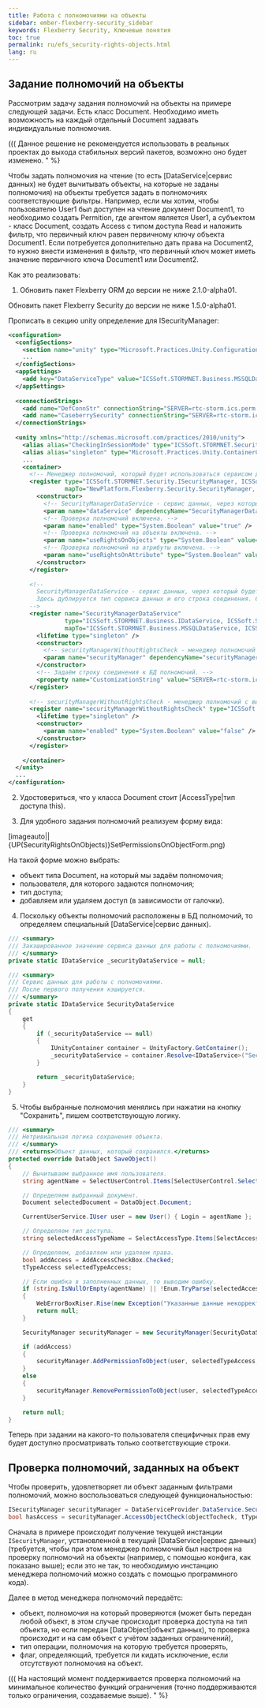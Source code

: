 ```yaml
---
title: Работа с полномочиями на объекты
sidebar: ember-flexberry-security_sidebar
keywords: Flexberry Security, Ключевые понятия
toc: true
permalink: ru/efs_security-rights-objects.html
lang: ru
---
```


## Задание полномочий на объекты

Рассмотрим задачу задания полномочий на объекты на примере следующей задачи. Есть класс Document. Необходимо иметь возможность на каждый отдельный Document задавать индивидуальные полномочия.

(((<msg type=important>
Данное решение не рекомендуется использовать в реальных проектах до выхода стабильных версий пакетов, возможно оно будет изменено.
" %}

Чтобы задать полномочия на чтение (то есть [DataService|сервис данных) не будет вычитывать объекты, на которые не заданы полномочия) на объекты требуется задать в полномочиях соответствующие фильтры. Например, если мы хотим, чтобы пользователю User1 был доступен на чтение документ Document1, то необходимо создать Permition, где агентом является User1, а субъектом - класс Document, создать Access с типом доступа Read и наложить фильтр, что первичный ключ равен первичному ключу объекта Document1. Если потребуется дополнительно дать права на Document2, то нужно внести изменения в фильтр, что первичный ключ может иметь значение первичного ключа Document1 или Document2.

Как это реализовать:

1. Обновить пакет Flexberry ORM до версии не ниже 2.1.0-alpha01. 

Обновить пакет Flexberry Security до версии не ниже 1.5.0-alpha01.

Прописать в секцию unity определение для ISecurityManager:
```xml
<configuration>
  <configSections>
    <section name="unity" type="Microsoft.Practices.Unity.Configuration.UnityConfigurationSection, Microsoft.Practices.Unity.Configuration" />
    ...
  </configSections>
  <appSettings>
    <add key="DataServiceType" value="ICSSoft.STORMNET.Business.MSSQLDataService, ICSSoft.STORMNET.Business.MSSQLDataService" />
  </appSettings>
  
  <connectionStrings>
    <add name="DefConnStr" connectionString="SERVER=rtc-storm.ics.perm.ru;Trusted_connection=yes;DATABASE=SecurityControlTest" />
    <add name="CaseberrySecurity" connectionString="SERVER=rtc-storm.ics.perm.ru;Trusted_connection=yes;DATABASE=SecurityControlTestS" providerName="ICSSoft.STORMNET.Business.MSSQLDataService, ICSSoft.STORMNET.Business.MSSQLDataService, Version=1.0.0.1, Culture=neutral, PublicKeyToken=49b42003269a4a66" />
  </connectionStrings>
  
  <unity xmlns="http://schemas.microsoft.com/practices/2010/unity">
    <alias alias="CheckingInSessionMode" type="ICSSoft.STORMNET.Security.CheckingInSessionMode, CheckingLibrary" />
    <alias alias="singleton" type="Microsoft.Practices.Unity.ContainerControlledLifetimeManager, Microsoft.Practices.Unity" />
	...
    <container>
      <!-- Менеджер полномочий, который будет использоваться сервисом данных DataServiceProvider.DataService. -->
      <register type="ICSSoft.STORMNET.Security.ISecurityManager, ICSSoft.STORMNET.DataObject"
                mapTo="NewPlatform.Flexberry.Security.SecurityManager, NewPlatform.Flexberry.Security">
        <constructor>
		  <!-- SecurityManagerDataService - сервис данных, через который будет идти запрос к полномочиям. -->
          <param name="dataService" dependencyName="SecurityManagerDataService" />
		  <!-- Проверка полномочий включена. -->
          <param name="enabled" type="System.Boolean" value="true" />
		  <!-- Проверка полномочий на объекты включена. -->
          <param name="useRightsOnObjects" type="System.Boolean" value="true" />
		  <!-- Проверка полномочий на атрибуты включена. -->
          <param name="useRightsOnAttribute" type="System.Boolean" value="true" />
        </constructor>
      </register>
      
	  <!-- 
		SecurityManagerDataService - сервис данных, через который будет идти запрос к полномочиям. 
		Здесь дублируется тип сервиса данных и его строка соединения. Связано с совместным использованием SecurityManager и CheckingLibrary.
	  -->
      <register name="SecurityManagerDataService"
                type="ICSSoft.STORMNET.Business.IDataService, ICSSoft.STORMNET.Business"
                mapTo="ICSSoft.STORMNET.Business.MSSQLDataService, ICSSoft.STORMNET.Business.MSSQLDataService">
        <lifetime type="singleton" />
        <constructor>
		  <!-- securityManagerWithoutRightsCheck - менеджер полномочий с выключенной проверкой полномочий. -->
          <param name="securityManager" dependencyName="securityManagerWithoutRightsCheck" />
        </constructor>
		<!-- Задаём строку соединения к БД полномочий. -->
        <property name="CustomizationString" value="SERVER=rtc-storm.ics.perm.ru;Trusted_connection=yes;DATABASE=SecurityControlTestS;"/>
      </register>
	  
	  <!-- securityManagerWithoutRightsCheck - менеджер полномочий с выключенной проверкой полномочий. -->
      <register name="securityManagerWithoutRightsCheck" type="ICSSoft.STORMNET.Security.ISecurityManager, ICSSoft.STORMNET.DataObject" mapTo="ICSSoft.STORMNET.Security.DefaultSecurityManager, ICSSoft.STORMNET.RightManager">
        <lifetime type="singleton" />
        <constructor>
          <param name="enabled" type="System.Boolean" value="false" />
        </constructor>
      </register>
      
    </container>
  </unity>
  ...
</configuration>
```

2. Удостовериться, что у класса Document стоит [AccessType|тип доступа this).

3. Для удобного задания полномочий реализуем форму вида:

[imageauto||{UP(SecurityRightsOnObjects)}SetPermissionsOnObjectForm.png)

На такой форме можно выбрать:
* объект типа Document, на который мы задаём полномочия;
* пользователя, для которого задаются полномочия;
* тип доступа;
* добавляем или удаляем доступ (в зависимости от галочки).

4. Поскольку объекты полномочий расположены в БД полномочий, то определяем специальный [DataService|сервис данных).

``` csharp
/// <summary>
/// Закэшированное значение сервиса данных для работы с полномочиями.
/// </summary>
private static IDataService _securityDataService = null;

/// <summary>
/// Сервис данных для работы с полномочиями.
/// После первого получения кэшируется.
/// </summary>
private static IDataService SecurityDataService
{
	get
	{
		if (_securityDataService == null)
		{
			IUnityContainer container = UnityFactory.GetContainer();
			_securityDataService = container.Resolve<IDataService>("SecurityManagerDataService");
		}

		return _securityDataService;
	}
}
```

5. Чтобы выбранные полномочия менялись при нажатии на кнопку "Сохранить", пишем соответствующую логику.

``` csharp
/// <summary>
/// Нетривиальная логика сохранения объекта.
/// </summary>
/// <returns>Объект данных, который сохранился.</returns>
protected override DataObject SaveObject()
{
    // Вычитываем выбранное имя пользователя.
    string agentName = SelectUserControl.Items[SelectUserControl.SelectedIndex).Value;

    // Определяем выбранный документ.
    Document selectedDocument = DataObject.Document;

    CurrentUserService.IUser user = new User() { Login = agentName };

    // Определяем тип доступа.
    string selectedAccessTypeName = SelectAccessType.Items[SelectAccessType.SelectedIndex).Value;

    // Определяем, добавляем или удаляем права.
    bool addAccess = AddAccessCheckBox.Checked;
    tTypeAccess selectedTypeAccess;

    // Если ошибка в заполненных данных, то выводим ошибку.
    if (string.IsNullOrEmpty(agentName) || !Enum.TryParse(selectedAccessTypeName, out selectedTypeAccess))
    {
        WebErrorBoxRiser.Rise(new Exception("Указанные данные некорректны."), false);
        return null;
    }

    SecurityManager securityManager = new SecurityManager(SecurityDataService, true, true, false);

    if (addAccess)
    {
        securityManager.AddPermissionToObject(user, selectedTypeAccess, selectedDocument);
    }
    else
    {
        securityManager.RemovePermissionToObject(user, selectedTypeAccess, selectedDocument);
    }

    return null;
}
```

Теперь при задании на какого-то пользователя специфичных прав ему будет доступно просматривать только соответствующие строки.

## Проверка полномочий, заданных на объект

Чтобы проверить, удовлетворяет ли объект заданным фильтрами полномочий, можно воспользоваться следующей функциональностью:

``` csharp
ISecurityManager securityManager = DataServiceProvider.DataService.SecurityManager;
bool hasAccess = securityManager.AccessObjectCheck(objectTocheck, tTypeAccess.Insert, true);
```

Сначала в примере происходит получение текущей инстанции `ISecurityManager`, установленной в текущий [DataService|сервис данных) (требуется, чтобы при этом менеджер полномочий был настроен на проверку полномочий на объекты (например, с помощью конфига, как показано выше); если это не так, то необходимую инстанцию менеджера полномочий можно создать с помощью программного кода).

Далее в метод менеджера полномочий передаётс:
* объект, полномочия на который проверяются (может быть передан любой объект, в этом случае происходит проверка доступа на тип объекта, но если передан [DataObject|объект данных), то проверка происходит и на сам объект с учётом заданных ограничений), 
* тип операции, полномочия на которую требуется проверять,
* флаг, определяющий, требуется ли кидать исключение, если отсутствуют полномочия на объект.

(((<msg type=important>
На настоящий момент поддерживается проверка полномочий на минимальное количество функций ограничения (точно поддерживаются только ограничения, создаваемые выше).
" %}
